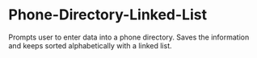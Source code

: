 # Phone-Directory-Linked-List
Prompts user to enter data into a phone directory.  Saves the information and keeps sorted alphabetically with a linked list.
